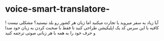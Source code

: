 # voice-smart-translatore-
آیا زیاد به سفر میروید یا تجارت میکنید اما زبان هر کشور رو بلد نیستید؟ مشکلی نیست ! کافیه با این سرس کد یک اپلیکیشن طراحی کنید تا فقط با صحبت کردن به زبان خود صدا و حرف خود را به همه با هر زبانی صوتی ترجمه کنید
